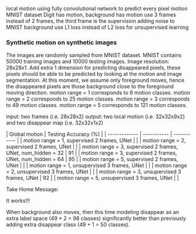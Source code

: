 local motion using fully convolutional network to predict every pixel motion
MNIST dataset
Digit has motion, background has motion
use 3 frames instead of 2 frames, the third frame is the supervision
adding noise to MNIST background
use L1 loss instead of L2 loss for unsupervised learning

### Synthetic motion on synthetic images
The images are randomly sampled from MNIST dataset.
MNIST contains 50000 training images and 10000 testing images.
Image resolution: 28x28x1.
Add extra 1 dimension for predicting disappeared pixels, these pixels should be able to be predicted by looking at the motion and image segmentation.
At this moment, we assume only foreground moves, hence the disappeared pixels are those background close to the foreground moving direction.
motion range = 1 corresponds to 9 motion classes.
motion range = 2 corresponds to 25 motion classes.
motion range = 3 corresponds to 49 motion classes.
motion range = 5 corresponds to 121 motion classes.

input: two frames (i.e. 28x28x2)
output: two local motion (i.e. 32x32x9x2) and two disappear map (i.e. 32x32x1x2)

| Global motion | Testing Accuracy (%) |
| ------------- | ----------- | ----------- |
| motion range = 1, supervised 2 frames, UNet | |
| motion range = 2, supervised 2 frames, UNet | |
| motion range = 3, supervised 2 frames, UNet, num_hidden = 32 | 91 |
| motion range = 3, supervised 2 frames, UNet, num_hidden = 64 | 95 |
| motion range = 5, supervised 2 frames, UNet | |
| motion range = 1, unsupervised 3 frames, UNet | |
| motion range = 2, unsupervised 3 frames, UNet | |
| motion range = 3, unsupervised 3 frames, UNet | 92 |
| motion range = 5, unsupervised 3 frames, UNet | |

Take Home Message:

It works!!!

When background also moves, then this time modeling disappear as an extra label space (49 * 2 = 98 classes) significantly better than previously adding extra disappear class (49 + 1 = 50 classes).
